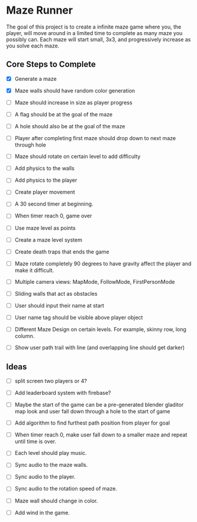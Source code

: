 # Maze Runner

The goal of this project is to create a infinite maze game where you, the player, will move around in a limited time to complete as many maze you possibly can. Each maze will start small, 3x3, and progressively increase as you solve each maze. 

## Core Steps to Complete 
- [x] Generate a maze 
- [x] Maze walls should have random color generation
- [ ] Maze should increase in size as player progress
- [ ] A flag should be at the goal of the maze
- [ ] A hole should also be at the goal of the maze 
- [ ] Player after completing first maze should drop down to next maze through hole
- [ ] Maze should rotate on certain level to add difficulty
- [ ] Add physics to the walls
- [ ] Add physics to the player
- [ ] Create player movement
- [ ] A 30 second timer at beginning. 
- [ ] When timer reach 0, game over 
- [ ] Use maze level as points
- [ ] Create a maze level system 
- [ ] Create death traps that ends the game
- [ ] Maze rotate completely 90 degrees to have gravity affect the player and make it difficult. 
- [ ] Multiple camera views: MapMode, FollowMode, FirstPersonMode
- [ ] Sliding walls that act as obstacles
- [ ] User should input their name at start
- [ ] User name tag should be visible above player object
- [ ] Different Maze Design on certain levels. For example, skinny row, long column.
- [ ] Show user path trail with line (and overlapping line should get darker)


## Ideas
- [ ] split screen two players or 4? 
- [ ] Add leaderboard system with firebase?
- [ ] Maybe the start of the game can be a pre-generated blender gladitor map look and user fall down through a hole to the start of game
- [ ] Add algorithm to find furthest path position from player for goal 
- [ ] When timer reach 0, make user fall down to a smaller maze and repeat until time is over.
- [ ] Each level should play music.
- [ ] Sync audio to the maze walls. 
- [ ] Sync audio to the player. 
- [ ] Sync audio to the rotation speed of maze.
- [ ] Maze wall should change in color.
- [ ] Add wind in the game.

